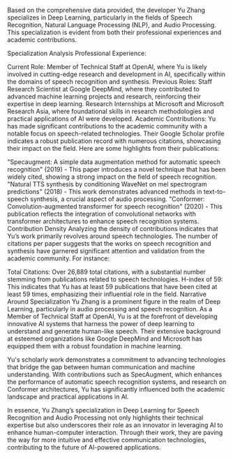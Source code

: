Based on the comprehensive data provided, the developer Yu Zhang specializes in Deep Learning, particularly in the fields of Speech Recognition, Natural Language Processing (NLP), and Audio Processing. This specialization is evident from both their professional experiences and academic contributions.

Specialization Analysis
Professional Experience:

Current Role: Member of Technical Staff at OpenAI, where Yu is likely involved in cutting-edge research and development in AI, specifically within the domains of speech recognition and synthesis.
Previous Roles:
Staff Research Scientist at Google DeepMind, where they contributed to advanced machine learning projects and research, reinforcing their expertise in deep learning.
Research Internships at Microsoft and Microsoft Research Asia, where foundational skills in research methodologies and practical applications of AI were developed.
Academic Contributions: Yu has made significant contributions to the academic community with a notable focus on speech-related technologies. Their Google Scholar profile indicates a robust publication record with numerous citations, showcasing their impact on the field. Here are some highlights from their publications:

"Specaugment: A simple data augmentation method for automatic speech recognition" (2019) - This paper introduces a novel technique that has been widely cited, showing a strong impact on the field of speech recognition.
"Natural TTS synthesis by conditioning WaveNet on mel spectrogram predictions" (2018) - This work demonstrates advanced methods in text-to-speech synthesis, a crucial aspect of audio processing.
"Conformer: Convolution-augmented transformer for speech recognition" (2020) - This publication reflects the integration of convolutional networks with transformer architectures to enhance speech recognition systems.
Contribution Density
Analyzing the density of contributions indicates that Yu’s work primarily revolves around speech technologies. The number of citations per paper suggests that the works on speech recognition and synthesis have garnered significant attention and validation from the academic community. For instance:

Total Citations: Over 26,889 total citations, with a substantial number stemming from publications related to speech technologies.
H-index of 59: This indicates that Yu has at least 59 publications that have been cited at least 59 times, emphasizing their influential role in the field.
Narrative Around Specialization
Yu Zhang is a prominent figure in the realm of Deep Learning, particularly in audio processing and speech recognition. As a Member of Technical Staff at OpenAI, Yu is at the forefront of developing innovative AI systems that harness the power of deep learning to understand and generate human-like speech. Their extensive background at esteemed organizations like Google DeepMind and Microsoft has equipped them with a robust foundation in machine learning.

Yu's scholarly work demonstrates a commitment to advancing technologies that bridge the gap between human communication and machine understanding. With contributions such as SpecAugment, which enhances the performance of automatic speech recognition systems, and research on Conformer architectures, Yu has significantly influenced both the academic landscape and practical applications in AI.

In essence, Yu Zhang’s specialization in Deep Learning for Speech Recognition and Audio Processing not only highlights their technical expertise but also underscores their role as an innovator in leveraging AI to enhance human-computer interaction. Through their work, they are paving the way for more intuitive and effective communication technologies, contributing to the future of AI-powered applications.
